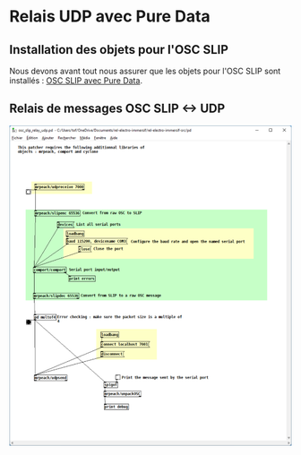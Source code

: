 # Relais UDP avec Pure Data

## Installation des objets pour l'OSC SLIP

Nous devons avant tout nous assurer que les objets pour l'OSC SLIP sont installés : [OSC SLIP avec Pure Data](./osc_slip.md).

## Relais de messages OSC SLIP <-> UDP

[![osc_slip_relay_udp.pd](./pd_osc_slip_relay_udp.svg)](./osc_slip_relay_udp.pd)	
